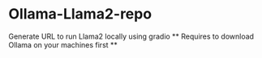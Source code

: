 # Ollama-Llama2-repo
Generate URL to run Llama2 locally using gradio
** Requires to download Ollama on your machines first **
